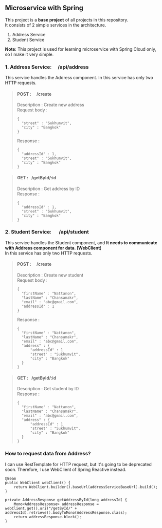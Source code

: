 ## Microservice with Spring
This project is a **base project** of all projects in this repository.  
It consists of 2 simple services in the architecture.
1. Address Service
2. Student Service

**Note:** This project is used for learning microservice with Spring Cloud only, so I make it very simple. 
### 1. Address Service: &ensp;&ensp;/api/address
This service handles the Address component. In this service has only two HTTP requests.
>#### POST : &ensp;&ensp;/create
>Description : Create new address  
>Request body :
>``` 
>{
>   "street" : "Sukhumvit",  
>   "city" : "Bangkok"  
>}
>```
>Response :
>```
>{
>   "addressId" : 1,
>   "street" : "Sukhumvit",
>   "city" : "Bangkok"
>}
>```

>#### GET : &ensp;/getById/:id  
>Description : Get address by ID  
>Response :
>```
>{
>   "addressId" : 1,
>   "street" : "Sukhumvit",
>   "city" : "Bangkok"
>}
>```  

### 2. Student Service: &ensp;&ensp; /api/student
This service handles the Student component, and **It needs to communicate with Address component for data. (WebClient)**  
In this service has only two HTTP requests.
>#### POST : &ensp;&ensp;/create
>Description : Create new student  
>Request body :
>``` 
>{
>   "firstName" : "Nattanon",  
>   "lastName" : "Chansamakr",
>   "email" : "abc@gmail.com",
>   "addressId" : 1  
>}
>```
>Response :
>```
>{
>   "firstName" : "Nattanon",  
>   "lastName" : "Chansamakr",
>   "email" : "abc@gmail.com",
>   "address" : {
>       "addressId" : 1
>       "street" : "Sukhumvit",
>       "city" : "Bangkok"
>   }
>}
>```

>#### GET : &ensp;/getById/:id
>Description : Get student by ID  
>Response :
>```
>{
>   "firstName" : "Nattanon",  
>   "lastName" : "Chansamakr",
>   "email" : "abc@gmail.com",
>   "address" : {
>       "addressId" : 1
>       "street" : "Sukhumvit",
>       "city" : "Bangkok"
>   }
>}
>```  

### How to request data from Address?
I can use RestTemplate for HTTP request, but it's going to be deprecated soon. Therefore, I use WebClient of Spring Reactive instead.  
```
@Bean
public WebClient webClient() {
    return WebClient.builder().baseUrl(addressServiceBaseUrl).build();
}
```
```
private AddressResponse getAddressById(long addressId) {
    Mono<AddressResponse> addressResponse = webClient.get().uri("/getById/" + addressId).retrieve().bodyToMono(AddressResponse.class);
    return addressResponse.block();
}
```